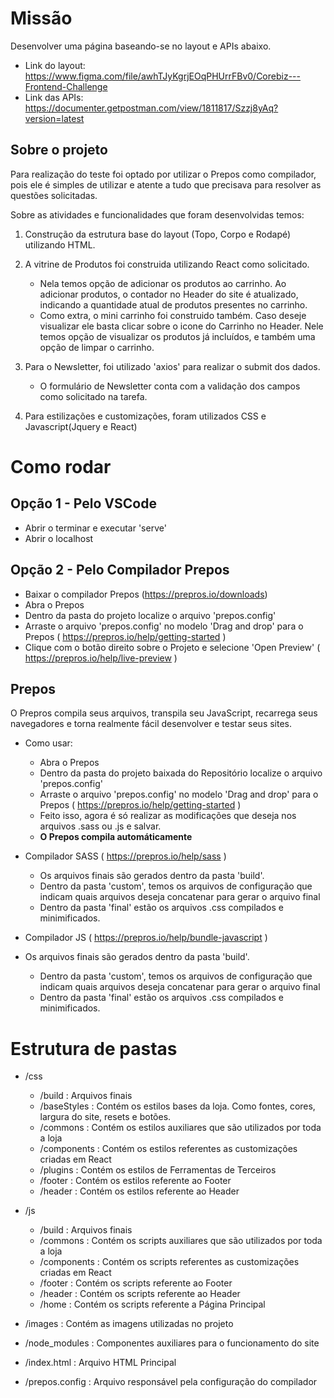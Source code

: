 Missão
====================

Desenvolver uma página baseando-se no layout e APIs abaixo.

- Link do layout: https://www.figma.com/file/awhTJyKgrjEOqPHUrrFBv0/Corebiz---Frontend-Challenge
- Link das APIs: https://documenter.getpostman.com/view/1811817/Szzj8yAq?version=latest

## Sobre o projeto

Para realização do teste foi optado por utilizar o Prepos como compilador, pois ele é simples de utilizar e atente a tudo que precisava para resolver as questões solicitadas.

Sobre as atividades e funcionalidades que foram desenvolvidas temos:

1. Construção da estrutura base do layout (Topo, Corpo e Rodapé) utilizando HTML.

2. A vitrine de Produtos foi construida utilizando React como solicitado.
   - Nela temos opção de adicionar os produtos ao carrinho. Ao adicionar produtos, o contador no Header do site é atualizado, indicando a quantidade atual de produtos presentes no carrinho.
   - Como extra, o mini carrinho foi construido também. Caso deseje visualizar ele basta clicar sobre o icone do Carrinho no Header. Nele temos opção de visualizar os produtos já incluídos, e também uma opção de limpar o carrinho.

3) Para o Newsletter, foi utilizado 'axios' para realizar o submit dos dados.
   - O formulário de Newsletter conta com a validação dos campos como solicitado na tarefa.

4) Para estilizações e customizações, foram utilizados CSS e Javascript(Jquery e React)



Como rodar
====================

## Opção 1 - Pelo VSCode

- Abrir o terminar e executar 'serve'
- Abrir o localhost

## Opção 2 - Pelo Compilador Prepos

- Baixar o compilador Prepos (https://prepros.io/downloads)
- Abra o Prepos
- Dentro da pasta do projeto localize o arquivo 'prepos.config'
- Arraste o arquivo 'prepos.config' no modelo 'Drag and drop' para o Prepos ( https://prepros.io/help/getting-started )
- Clique com o botão direito sobre o Projeto e selecione 'Open Preview' ( https://prepros.io/help/live-preview )

## Prepos

O Prepros compila seus arquivos, transpila seu JavaScript, recarrega seus navegadores e torna realmente fácil desenvolver e testar seus sites.

- Como usar:
  - Abra o Prepos
  - Dentro da pasta do projeto baixada do Repositório localize o arquivo 'prepos.config'
  - Arraste o arquivo 'prepos.config' no modelo 'Drag and drop' para o Prepos ( https://prepros.io/help/getting-started )
  - Feito isso, agora é só realizar as modificações que deseja nos arquivos .sass ou .js e salvar. 
  - **O Prepos compila automáticamente**

- Compilador SASS ( https://prepros.io/help/sass )
  - Os arquivos finais são gerados dentro da pasta 'build'.
  - Dentro da pasta 'custom', temos os arquivos de configuração que indicam quais arquivos deseja concatenar para gerar o arquivo final
  - Dentro da pasta 'final' estão os arquivos .css compilados e minimificados. 

- Compilador JS ( https://prepros.io/help/bundle-javascript )
- Os arquivos finais são gerados dentro da pasta 'build'.
  - Dentro da pasta 'custom', temos os arquivos de configuração que indicam quais arquivos deseja concatenar para gerar o arquivo final
  - Dentro da pasta 'final' estão os arquivos .css compilados e minimificados. 


Estrutura de pastas
====================

- /css
  - /build : Arquivos finais
  - /baseStyles : Contém os estilos bases da loja. Como fontes, cores, largura do site, resets e botões. 
  - /commons : Contém os estilos auxiliares que são utilizados por toda a loja
  - /components : Contém os estilos referentes as customizações criadas em React
  - /plugins : Contém os estilos de Ferramentas de Terceiros
  - /footer : Contém os estilos referente ao Footer
  - /header : Contém os estilos referente ao Header

- /js
  - /build : Arquivos finais
  - /commons : Contém os scripts auxiliares que são utilizados por toda a loja
  - /components : Contém os scripts referentes as customizações criadas em React
  - /footer : Contém os scripts referente ao Footer
  - /header : Contém os scripts referente ao Header  
  - /home : Contém os scripts referente a Página Principal

- /images : Contém as imagens utilizadas no projeto

- /node_modules : Componentes auxiliares para o funcionamento do site

- /index.html : Arquivo HTML Principal  

- /prepos.config : Arquivo responsável pela configuração do compilador